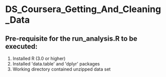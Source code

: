 # DS_Coursera_Getting_And_Cleaning_Data

## Pre-requisite for the run_analysis.R to be executed:

1. Installed R (3.0 or higher)
2. Installed 'data.table' and 'dplyr' packages
3. Working directory contained unzipped data set
